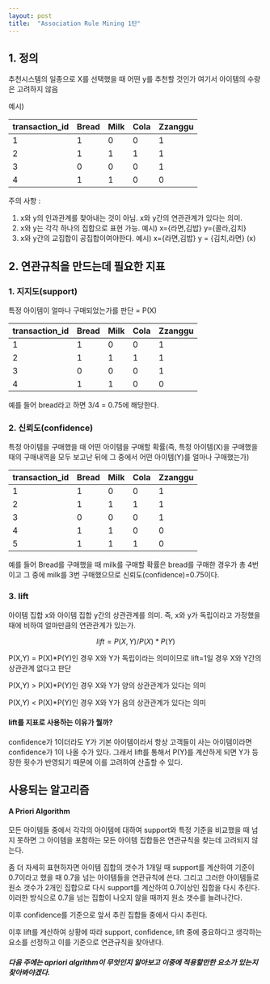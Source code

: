 ```yaml
---
layout: post
title:  "Association Rule Mining 1탄"
---
```


## 1. 정의

추천시스템의 일종으로 X를 선택했을 때 어떤 y를 추천할 것인가
여기서 아이템의 수량은 고려하지 않음

예시)

|transaction_id|Bread|Milk|Cola|Zzanggu|
|---|---|---|---|---|
|1|1|0|0|1|
|2|1|1|1|1|
|3|0|0|0|1|
|4|1|1|0|0|

주의 사항 : 

1. x와 y의 인과관계를 찾아내는 것이 아님. x와 y간의 연관관계가 있다는 의미.
2. x와 y는 각각 하나의 집합으로 표현 가능. 예시) x={라면,김밥} y={콜라,김치}
3. x와 y간의 교집합이 공집합이여야한다. 예시) x={라면,김밥}  y = {김치,라면} (x)

## 2. 연관규칙을 만드는데 필요한 지표

### 1. 지지도(support)

특정 아이템이 얼마나 구매되었는가를 판단 = P(X)

|transaction_id|Bread|Milk|Cola|Zzanggu|
|---|---|---|---|---|
|1|1|0|0|1|
|2|1|1|1|1|
|3|0|0|0|1|
|4|1|1|0|0|

예를 들어 bread라고 하면 3/4 = 0.75에 해당한다.

### 2. 신뢰도(confidence)

특정 아이템을 구매했을 때 어떤 아이템을 구매할 확률(즉, 특정 아이템(X)을 구매했을 때의 구매내역을 모두 보고난 뒤에 그 중에서 어떤 아이템(Y)를 얼마나 구매했는가)

|transaction_id|Bread|Milk|Cola|Zzanggu|
|---|---|---|---|---|
|1|1|0|0|1|
|2|1|1|1|1|
|3|0|0|0|1|
|4|1|1|0|0|
|5|1|1|1|0|

예를 들어 Bread를 구매했을 때 milk를 구매할 확률은 bread를 구매한 경우가 총 4번이고 그 중에 milk를 3번 구매했으므로 신뢰도(confidence)=0.75이다.

### 3. lift

아이템 집합 x와 아이템 집합 y간의 상관관계를 의미. 즉, x와 y가 독립이라고 가정했을 때에 비하여 얼마만큼의 연관관계가 있는가.

$$ 
lift = P(X,Y)/P(X)*P(Y)
$$

P(X,Y) = P(X)*P(Y)인 경우 X와 Y가 독립이라는 의미이므로 lift=1일 경우 X와 Y간의 상관관계 없다고 판단

P(X,Y) > P(X)*P(Y)인 경우 X와 Y가 양의 상관관계가 있다는 의미

P(X,Y) < P(X)*P(Y)인 경우 X와 Y가 음의 상관관계가 있다는 의미

#### lift를 지표로 사용하는 이유가 뭘까?

confidence가 1이더라도 Y가 기본 아이템이라서 항상 고객들이 사는 아이템이라면 confidence가 1이 나올 수가 있다. 그래서 lift를 통해서 P(Y)를 계산하게 되면 Y가 등장한 횟수가 반영되기 때문에
이를 고려하여 산출할 수 있다.

## 사용되는 알고리즘

#### A Priori Algorithm

모든 아이템들 중에서 각각의 아이템에 대하여 support와 특정 기준을 비교했을 때 넘지 못하면 그 아이템을 포함하는 모든 아이템 집합들은 연관규칙을 찾는데 고려되지 않는다.

좀 더 자세히 표현하자면 아이템 집합의 갯수가 1개일 때 support를 계산하여 기준이 0.7이라고 했을 때 0.7을 넘는 아이템들을 연관규칙에 쓴다. 그리고 그러한 아이템들로 원소 갯수가 2개인 집합으로 다시 support를
계산하여 0.7이상인 집합을 다시 추린다. 이러한 방식으로 0.7을 넘는 집합이 나오지 않을 때까지 원소 갯수를 늘려나간다.

이후 confidence를 기준으로 앞서 추린 집합들 중에서 다시 추린다.

이후 lift를 계산하여 상황에 따라 support, confidence, lift 중에 중요하다고 생각하는 요소를 선정하고 이를 기준으로 연관규칙을 찾아낸다.


##### 다음 주에는 apriori algrithm이 무엇인지 알아보고 이중에 적용할만한 요소가 있는지 찾아봐야겠다.


